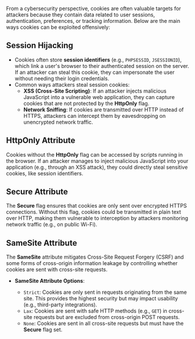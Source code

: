 From a cybersecurity perspective, cookies are often valuable targets for attackers because they contain data related to user sessions, authentication, preferences, or tracking information. Below are the main ways cookies can be exploited offensively:
## Session Hijacking

- Cookies often store **session identifiers** (e.g., `PHPSESSID`, `JSESSIONID`), which link a user's browser to their authenticated session on the server. If an attacker can steal this cookie, they can impersonate the user without needing their login credentials.
- Common ways attackers steal session cookies:
    - **XSS (Cross-Site Scripting)**: If an attacker injects malicious JavaScript into a vulnerable web application, they can capture cookies that are not protected by the **HttpOnly** flag.
    - **Network Sniffing**: If cookies are transmitted over HTTP instead of HTTPS, attackers can intercept them by eavesdropping on unencrypted network traffic.

## HttpOnly Attribute 
Cookies without the **HttpOnly** flag can be accessed by scripts running in the browser. If an attacker manages to inject malicious JavaScript into your application (e.g., through an XSS attack), they could directly steal sensitive cookies, like session identifiers.

## Secure Attribute 

The **Secure** flag ensures that cookies are only sent over encrypted HTTPS connections. Without this flag, cookies could be transmitted in plain text over HTTP, making them vulnerable to interception by attackers monitoring network traffic (e.g., on public Wi-Fi).

## SameSite Attribute
The **SameSite** attribute mitigates Cross-Site Request Forgery (CSRF) and some forms of cross-origin information leakage by controlling whether cookies are sent with cross-site requests.

- **SameSite Attribute Options**:
    
    - `Strict`: Cookies are only sent in requests originating from the same site. This provides the highest security but may impact usability (e.g., third-party integrations).
    - `Lax`: Cookies are sent with safe HTTP methods (e.g., `GET`) in cross-site requests but are excluded from cross-origin POST requests.
    - `None`: Cookies are sent in all cross-site requests but must have the **Secure** flag set.